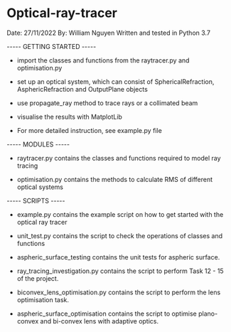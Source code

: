 # Optical-ray-tracer

Date: 27/11/2022
By: William Nguyen
Written and tested in Python 3.7

----- GETTING STARTED -----

- import the classes and functions from the raytracer.py and optimisation.py

- set up an optical system, which can consist of SphericalRefraction, AsphericRefraction and OutputPlane objects 

- use propagate_ray method to trace rays or a collimated beam

- visualise the results with MatplotLib 

- For more detailed instruction, see example.py file 


----- MODULES -----

- raytracer.py contains the classes and functions required to model ray tracing

- optimisation.py contains the methods to calculate RMS of different optical systems  


----- SCRIPTS -----

- example.py contains the example script on how to get started with the optical ray tracer

- unit_test.py contains the script to check the operations of classes and functions

- aspheric_surface_testing contains the unit tests for aspheric surface. 

- ray_tracing_investigation.py contains the script to perform Task 12 - 15 of the project.

- biconvex_lens_optimisation.py contains the script to perform the lens optimisation task. 

- aspheric_surface_optimisation contains the script to optimise plano-convex and bi-convex lens with adaptive optics. 

